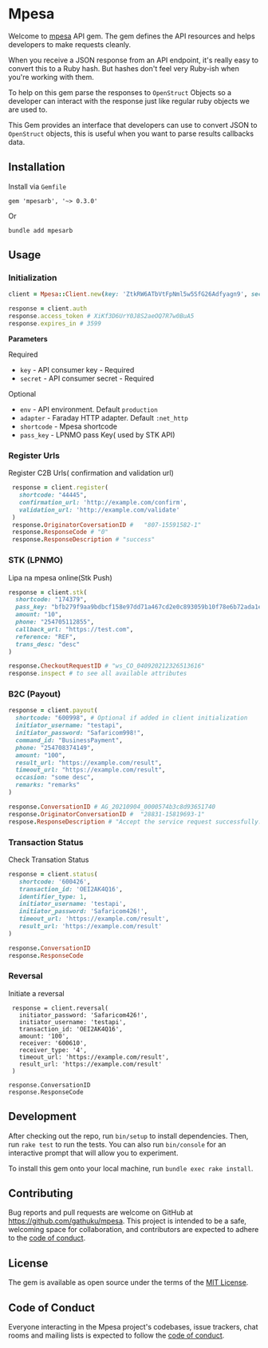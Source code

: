 # Mpesa

Welcome to [mpesa](https://developer.safaricom.co.ke/) API gem. The gem defines the API resources and helps developers to make requests cleanly.

When you receive a JSON response from an API endpoint, it's really easy to convert this to a Ruby hash. But hashes don't feel very Ruby-ish when you're working with them.

To help on this gem parse the responses to `OpenStruct` Objects so a developer can interact with the response just like regular ruby objects we are used to.

This Gem provides an interface that developers can use to convert JSON to `OpenStruct` objects, this is useful when you want to parse results callbacks data.

## Installation

Install via `Gemfile`
```
gem 'mpesarb', '~> 0.3.0'
```

Or
```
bundle add mpesarb
```

## Usage

### Initialization

```ruby
client = Mpesa::Client.new(key: 'ZtkRW6ATbVtFpNml5w5SfG26Adfyagn9', secret: 'dosFI1yQ8bvHEVFw', env: 'sandbox')

response = client.auth
response.access_token # XiKf3D6UrY0J8S2aeOQ7R7w0BuA5
response.expires_in # 3599
```
__Parameters__

Required
- `key` - API consumer key - Required
- `secret` - API consumer secret  - Required

Optional
- `env` - API environment. Default `production`
- `adapter` - Faraday HTTP adapter. Default `:net_http`
- `shortcode` - Mpesa shortcode
- `pass_key` - LPNMO pass Key( used by STK API)


### Register Urls

Register C2B Urls( confirmation and validation url)
```ruby
 response = client.register(
   shortcode: "44445",
   confirmation_url: 'http://example.com/confirm',
   validation_url: 'http://example.com/validate'
 )
 response.OriginatorCoversationID #   "807-15591582-1"
 response.ResponseCode # "0"
 response.ResponseDescription # "success"  
```

### STK (LPNMO)

Lipa na mpesa online(Stk Push)

```ruby
response = client.stk(
  shortcode: "174379",
  pass_key: "bfb279f9aa9bdbcf158e97dd71a467cd2e0c893059b10f78e6b72ada1ed2c919", # Optional if passed in client initialization
  amount: "10",
  phone: "254705112855",
  callback_url: "https://test.com",
  reference: "REF",
  trans_desc: "desc"
)

response.CheckoutRequestID # "ws_CO_040920212326513616"
response.inspect # to see all available attributes
```


### B2C (Payout)

```rb
response = client.payout(
  shortcode: "600998", # Optional if added in client initialization
  initiator_username: "testapi",
  initiator_password: "Safaricom998!",
  command_id: "BusinessPayment",
  phone: "254708374149",
  amount: "100",
  result_url: "https://example.com/result",
  timeout_url: "https://example.com/result",
  occasion: "some desc",
  remarks: "remarks"
)

response.ConversationID # AG_20210904_0000574b3c8d93651740
response.OriginatorConversationID #  "28831-15819693-1"
respose.ResponseDescription # "Accept the service request successfully."

```

### Transaction Status
Check Transation Status

```rb
response = client.status(
   shortcode: '600426',
   transaction_id: 'OEI2AK4Q16',
   identifier_type: 1,
   initiator_username: 'testapi',
   initiator_password: 'Safaricom426!',
   timeout_url: 'https://example.com/result',
   result_url: 'https://example.com/result'
)

response.ConversationID
response.ResponseCode
```

### Reversal 
Initiate a reversal

```
 response = client.reversal(
   initiator_password: 'Safaricom426!',
   initiator_username: 'testapi',
   transaction_id: 'OEI2AK4Q16',
   amount: '100',
   receiver: '600610',
   receiver_type: '4',
   timeout_url: 'https://example.com/result',
   result_url: 'https://example.com/result'
 )

response.ConversationID
response.ResponseCode

```


## Development

After checking out the repo, run `bin/setup` to install dependencies. Then, run `rake test` to run the tests. You can also run `bin/console` for an interactive prompt that will allow you to experiment.

To install this gem onto your local machine, run `bundle exec rake install`.

## Contributing

Bug reports and pull requests are welcome on GitHub at https://github.com/gathuku/mpesa. This project is intended to be a safe, welcoming space for collaboration, and contributors are expected to adhere to the [code of conduct](https://github.com/gathuku/mpesa/blob/master/CODE_OF_CONDUCT.md).


## License

The gem is available as open source under the terms of the [MIT License](https://opensource.org/licenses/MIT).

## Code of Conduct

Everyone interacting in the Mpesa project's codebases, issue trackers, chat rooms and mailing lists is expected to follow the [code of conduct](https://github.com/gathuku/mpesa/blob/master/CODE_OF_CONDUCT.md).
